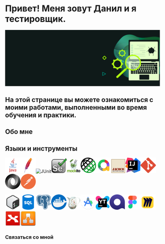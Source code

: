 
# Привет! Меня зовут Данил и я тестировщик. 

![Header](https://github.com/FixStress/fixStress/blob/main/assets/qa-testing-header1.png)

## На этой странице вы можете ознакомиться с моими работами, выполненными во время обучения и практики.

## Обо мне
### 

<!-- Языки и инструменты -->
## Языки и инструменты
<img src="https://github.com/FixStress/fixStress/blob/main/assets/java-logo.png" title="Java" width="50"/><img src="https://github.com/FixStress/fixStress/blob/main/assets/maven-logo.png" title="Maven" width="50"/><img src="" title="JUnit" width="50"/><img src="https://github.com/FixStress/fixStress/blob/main/assets/selenium-logo.png" title="Selenium" width="50"/><img src="https://github.com/FixStress/fixStress/blob/main/assets/mockito-logo.png" title="Mockito" width="45"/><img src="https://github.com/FixStress/fixStress/blob/main/assets/rest-assured-logo.png" title="REST Assured" width="50"/><img src="https://github.com/FixStress/fixStress/blob/main/assets/allure-logo.png" title="Allure" width="50"/><img src="https://github.com/FixStress/fixStress/blob/main/assets/jacoco-logo.png" title="Jacoco" width="45"/><img src="https://github.com/FixStress/fixStress/blob/main/assets/intellijidea-logo.png" title="IntellijIDEA" width="50"/><img src="https://github.com/FixStress/fixStress/blob/main/assets/git-logo.png" title="Git" width="50"/><img src="https://github.com/FixStress/fixStress/blob/main/assets/json-logo.png" title="JSON" width="50"/><img src="https://github.com/FixStress/fixStress/blob/main/assets/postman-logo.png" title="Postman" width="50"/>

<img src="https://github.com/FixStress/fixStress/blob/main/assets/bash-logo.png" title="Bash" width="50"/><img src="https://github.com/FixStress/fixStress/blob/main/assets/sql-logo.png" title="SQL" width="50"/><img src="https://github.com/FixStress/fixStress/blob/main/assets/postgresql-logo.png" title="PostgreSQL" width="50"/><img src="https://github.com/FixStress/fixStress/blob/main/assets/docker-logo.png" title="Docker" width="50"/><img src="https://github.com/FixStress/fixStress/blob/main/assets/charles-logo.png" title="Charles" width="45"/><img src="https://github.com/FixStress/fixStress/blob/main/assets/android-studio-logo.png" title="Android Studio" width="50"/><img src="https://github.com/FixStress/fixStress/blob/main/assets/youtrack-logo.png" title="YouTrack" width="45"/><img src="https://github.com/FixStress/fixStress/blob/main/assets/qase-logo.png" title="Qase" width="50"/><img src="https://github.com/FixStress/fixStress/blob/main/assets/figma-logo.png" title="Figma" width="50"/><img src="https://github.com/FixStress/fixStress/blob/main/assets/miro-logo.png" title="Miro" width="50"/><img src="https://github.com/FixStress/fixStress/blob/main/assets/xmind-logo.png" title="Xmind" width="50"/><img src="https://github.com/FixStress/fixStress/blob/main/assets/drawio-logo.png" title="draw.io" width="50"/>

### Связаться со мной          
          



